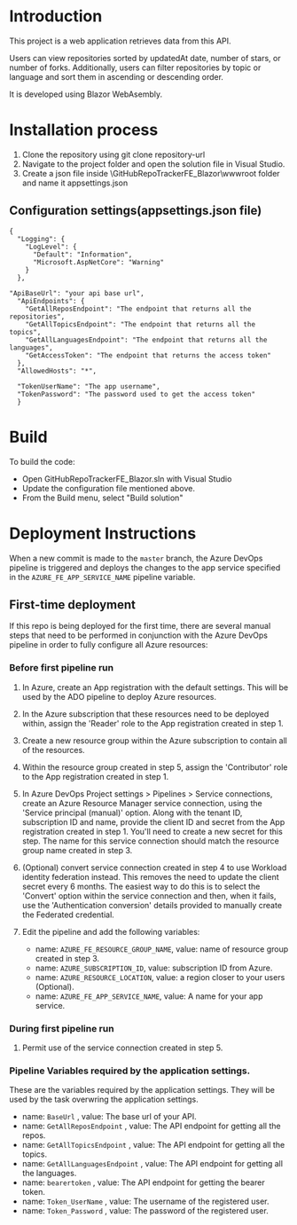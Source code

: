 # Introduction

This project is a web application retrieves data from this API.

Users can view repositories sorted by updatedAt date, number of stars, or number of forks. Additionally, users can filter repositories by topic or language and sort them in ascending or descending order.

It is developed using Blazor WebAsembly.

# Installation process

1. Clone the repository using git clone repository-url
2. Navigate to the project folder and open the solution file in Visual Studio.
3. Create a json file inside \GitHubRepoTrackerFE_Blazor\wwwroot folder and name it appsettings.json

## Configuration settings(appsettings.json file)

```
{
  "Logging": {
    "LogLevel": {
      "Default": "Information",
      "Microsoft.AspNetCore": "Warning"
    }
  },

"ApiBaseUrl": "your api base url",
  "ApiEndpoints": {
    "GetAllReposEndpoint": "The endpoint that returns all the repositories",
    "GetAllTopicsEndpoint": "The endpoint that returns all the topics",
    "GetAllLanguagesEndpoint": "The endpoint that returns all the languages",
    "GetAccessToken": "The endpoint that returns the access token"
  },
  "AllowedHosts": "*",
  
  "TokenUserName": "The app username",
  "TokenPassword": "The password used to get the access token"
  }
  ```

  # Build
  To build the code:
  + Open GitHubRepoTrackerFE_Blazor.sln with Visual Studio
  + Update the configuration file mentioned above.
  + From the Build menu, select "Build solution"




# Deployment Instructions

When a new commit is made to the `master` branch, the Azure DevOps pipeline is triggered and deploys the changes to the app service specified in the `AZURE_FE_APP_SERVICE_NAME` pipeline variable.

## First-time deployment

If this repo is being deployed for the first time, there are several manual steps that need to be performed in conjunction with the Azure DevOps pipeline in order to fully configure all Azure resources:

### Before first pipeline run

1. In Azure, create an App registration with the default settings. This will be used by the ADO pipeline to deploy Azure resources.
2. In the Azure subscription that these resources need to be deployed within, assign the 'Reader' role to the App registration created in step 1.
3. Create a new resource group within the Azure subscription to contain all of the resources.
4. Within the resource group created in step 5, assign the 'Contributor' role to the App registration created in step 1.
5. In Azure DevOps Project settings > Pipelines > Service connections, create an Azure Resource Manager service connection, using the 'Service principal (manual)' option. Along with the tenant ID, subscription ID and name, provide the client ID and secret from the App registration created in step 1. You'll need to create a new secret for this step. The name for this service connection should match the resource group name created in step 3.
6. (Optional) convert service connection created in step 4 to use Workload identity federation instead. This removes the need to update the client secret every 6 months. The easiest way to do this is to select the 'Convert' option within the service connection and then, when it fails, use the 'Authentication conversion' details provided to manually create the Federated credential.
7. Edit the pipeline and add the following variables:

   - name: `AZURE_FE_RESOURCE_GROUP_NAME`, value: name of resource group created in step 3.
   - name: `AZURE_SUBSCRIPTION_ID`, value: subscription ID from Azure.
   - name: `AZURE_RESOURCE_LOCATION`, value: a region closer to your users (Optional).
   - name: `AZURE_FE_APP_SERVICE_NAME`, value: A name for your app service.

### During first pipeline run

1. Permit use of the service connection created in step 5.

### Pipeline Variables required by the application settings.
These are the variables required by the application settings. They will be used by the task overwring the application settings.

- name: `BaseUrl` , value: The base url of your API.
- name: `GetAllReposEndpoint` , value: The API endpoint for getting all the repos.
- name: `GetAllTopicsEndpoint` , value: The API endpoint for getting all the topics.
- name: `GetAllLanguagesEndpoint` , value: The API endpoint for getting all the languages.
- name: `bearertoken` , value: The API endpoint for getting the bearer token.
- name: `Token_UserName` , value: The username of the registered user.
- name: `Token_Password` , value: The password of the registered user.